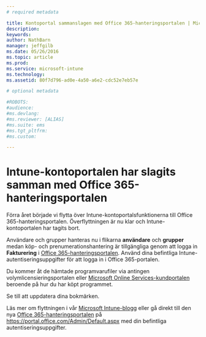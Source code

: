 ```yaml
---
# required metadata

title: Kontoportal sammanslagen med Office 365-hanteringsportalen | Microsoft Intune
description:
keywords:
author: NathBarn
manager: jeffgilb
ms.date: 05/26/2016
ms.topic: article
ms.prod:
ms.service: microsoft-intune
ms.technology:
ms.assetid: 80f7d796-ad0e-4a50-a6e2-cdc52e7eb57e

# optional metadata

#ROBOTS:
#audience:
#ms.devlang:
#ms.reviewer: [ALIAS]
#ms.suite: ems
#ms.tgt_pltfrm:
#ms.custom:

---
```


# Intune-kontoportalen har slagits samman med Office 365-hanteringsportalen

Förra året började vi flytta över Intune-kontoportalsfunktionerna till Office 365-hanteringsportalen. Överflyttningen är nu klar och Intune-kontoportalen har tagits bort.

Användare och grupper hanteras nu i flikarna **användare** och **grupper** medan köp- och prenumerationshantering är tillgängliga genom att logga in **Fakturering** i [Office 365-hanteringsportalen](https://portal.office.com/Admin/Default.aspx). Använd dina befintliga Intune-autentiseringsuppgifter för att logga in i Office 365-portalen.

Du kommer åt de hämtade programvarufiler via antingen volymlicensieringsportalen eller [Microsoft Online Services-kundportalen](http://go.microsoft.com/fwlink/?LinkId=259567) beroende på hur du har köpt programmet.

Se till att uppdatera dina bokmärken.

Läs mer om flyttningen i vår [Microsoft Intune-blogg](https://blogs.technet.microsoft.com/microsoftintune/2015/09/01/intune-and-ems-subscriptions-now-available-in-the-office-365-portal/) eller gå direkt till den nya [Office 365-hanteringsportalen](https://portal.office.com/Admin/Default.aspx) på https://portal.office.com/Admin/Default.aspx med din befintliga autentiseringsuppgifter.


<!--HONumber=Jun16_HO2-->


